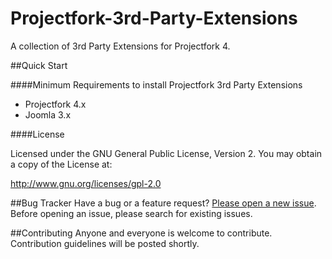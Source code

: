 Projectfork-3rd-Party-Extensions
================================

A collection of 3rd Party Extensions for Projectfork 4.


##Quick Start

####Minimum Requirements to install Projectfork 3rd Party Extensions
* Projectfork 4.x
* Joomla 3.x
    

####License

Licensed under the GNU General Public License, Version 2. You may obtain a copy of the License at:

http://www.gnu.org/licenses/gpl-2.0

##Bug Tracker
Have a bug or a feature request? [Please open a new issue](https://github.com/angek/Projectfork-3rd-Party-Extensions/issues). Before opening an issue, please search for existing issues.

##Contributing
Anyone and everyone is welcome to contribute. Contribution guidelines will be posted shortly.
